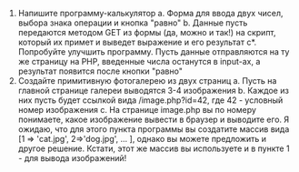 1. Напишите программу-калькулятор
	a. Форма для ввода двух чисел, выбора знака операции и кнопка "равно"
	b. Данные пусть передаются методом GET из формы (да, можно и так!) на скрипт, который их примет и выведет выражение и его результат
	c*. Попробуйте улучшить программу. Пусть данные отправляются на ту же страницу на PHP, введенные числа останутся в input-ах, а результат появится после кнопки "равно"
2. Создайте примитивную фотогалерею из двух страниц
	a. Пусть на главной странице галереи выводятся 3-4 изображения
	b. Каждое из них пусть будет ссылкой вида /image.php?id=42, где 42 - условный номер изображения
	c. На странице image.php вы по номеру понимаете, какое изображение вывести в браузер и выводите его. Я ожидаю, что для этого пункта программы вы создатите массив вида [1 => 'cat.jpg', 2=>'dog.jpg', ... ], однако вы можете предложить и другое решение. Кстати, этот же массив вы используете и в пункте 1 - для вывода изображений!